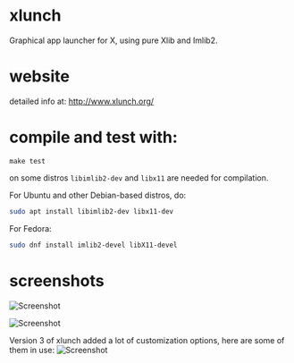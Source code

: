 # xlunch
Graphical app launcher for X, using pure Xlib and Imlib2.

# website

detailed info at: http://www.xlunch.org/

# compile and test with:

    make test

on some distros `libimlib2-dev` and `libx11` are needed for compilation.

For Ubuntu and other Debian-based distros, do: 

``` sh
sudo apt install libimlib2-dev libx11-dev
```

For Fedora: 

```sh
sudo dnf install imlib2-devel libX11-devel
```

# screenshots

![Screenshot](/../Screenshot/screenshot.png?raw=true "Screenshot")

![Screenshot](/../Screenshot/screenshot2.png?raw=true "Screenshot")

Version 3 of xlunch added a lot of customization options, here are some of them in use:
![Screenshot](/../Screenshot/screenshot3.png?raw=true "Screenshot")
